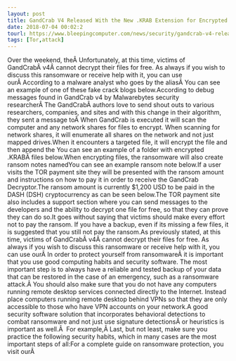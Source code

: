 ```yaml
---
layout: post
title: GandCrab V4 Released With the New .KRAB Extension for Encrypted Files
date: 2018-07-04 00:02:2
tourl: https://www.bleepingcomputer.com/news/security/gandcrab-v4-released-with-the-new-krab-extension-for-encrypted-files/
tags: [Tor,attack]
---
```

Over the weekend, theÂ Unfortunately, at this time, victims of GandCrabÂ v4Â cannot decrypt their files for free. As always if you wish to discuss this ransomware or receive help with it, you can use ourÂ According to a malware analyst who goes by the aliasÂ You can see an example of one of these fake crack blogs below.According to debug messages found in GandCrab v4 by Malwarebytes security researcherÂ The GandCrabÂ authors love to send shout outs to various researchers, companies, and sites and with this change in their algorithm, they sent a message toÂ When GandCrab is executed it will scan the computer and any network shares for files to encrypt. When scanning for network shares, it will enumerate all shares on the network and not just mapped drives.When it encounters a targeted file, it will encrypt the file and then append the You can see an example of a folder with encrypted .KRABÂ files below.When encrypting files, the ransomware will also create ransom notes namedYou can see an example ransom note below.If a user visits the TOR payment site they will be presented with the ransom amount and instructions on how to pay it in order to receive the GandCrab Decryptor.The ransom amount is currently $1,200 USD to be paid in the DASH (DSH) cryptocurrency as can be seen below.The TOR payment site also includes a support section where you can send messages to the developers and the ability to decrypt one file for free, so that they can prove they can do so.It goes without saying that victims should make every effort not to pay the ransom. If you have a backup, even if its missing a few files, it is suggested that you still not pay the ransom.As previously stated, at this time, victims of GandCrabÂ v4Â cannot decrypt their files for free. As always if you wish to discuss this ransomware or receive help with it, you can use ourÂ In order to protect yourself from ransomwareÂ it is important that you use good computing habits and security software. The most important step is to always have a reliable and tested backup of your data that can be restored in the case of an emergency, such as a ransomware attack.Â You should also make sure that you do not have any computers running remote desktop services connected directly to the Internet. Instead place computers running remote desktop behind VPNs so that they are only accessible to those who have VPN accounts on your network.A good security software solution that incorporates behavioral detections to combat ransomware and not just use signature detectionsÂ or heuristics is important as well.Â  For example,Â Last, but not least, make sure you practice the following security habits, which in many cases are the most important steps of all:For a complete guide on ransomware protection, you visit ourÂ 